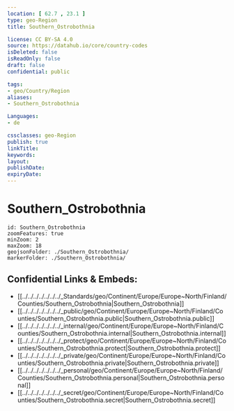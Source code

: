```yaml
---
location: [ 62.7 , 23.1 ] 
type: geo-Region
title: Southern_Ostrobothnia

license: CC BY-SA 4.0
source: https://datahub.io/core/country-codes
isDeleted: false
isReadOnly: false
draft: false
confidential: public

tags:
- geo/Country/Region
aliases:
- Southern_Ostrobothnia

Languages:
- de

cssclasses: geo-Region
publish: true
linkTitle: 
keywords: 
layout: 
publishDate: 
expiryDate: 
---
```


# Southern_Ostrobothnia

```leaflet
id: Southern_Ostrobothnia
zoomFeatures: true 
minZoom: 2 
maxZoom: 18
geojsonFolder: ./Southern_Ostrobothnia/
markerFolder: ./Southern_Ostrobothnia/
```


## Confidential Links & Embeds: 
- [[../../../../../../../_Standards/geo/Continent/Europe/Europe~North/Finland/Counties/Southern_Ostrobothnia|Southern_Ostrobothnia]] 
- [[../../../../../../../_public/geo/Continent/Europe/Europe~North/Finland/Counties/Southern_Ostrobothnia.public|Southern_Ostrobothnia.public]] 
- [[../../../../../../../_internal/geo/Continent/Europe/Europe~North/Finland/Counties/Southern_Ostrobothnia.internal|Southern_Ostrobothnia.internal]] 
- [[../../../../../../../_protect/geo/Continent/Europe/Europe~North/Finland/Counties/Southern_Ostrobothnia.protect|Southern_Ostrobothnia.protect]] 
- [[../../../../../../../_private/geo/Continent/Europe/Europe~North/Finland/Counties/Southern_Ostrobothnia.private|Southern_Ostrobothnia.private]] 
- [[../../../../../../../_personal/geo/Continent/Europe/Europe~North/Finland/Counties/Southern_Ostrobothnia.personal|Southern_Ostrobothnia.personal]] 
- [[../../../../../../../_secret/geo/Continent/Europe/Europe~North/Finland/Counties/Southern_Ostrobothnia.secret|Southern_Ostrobothnia.secret]] 

